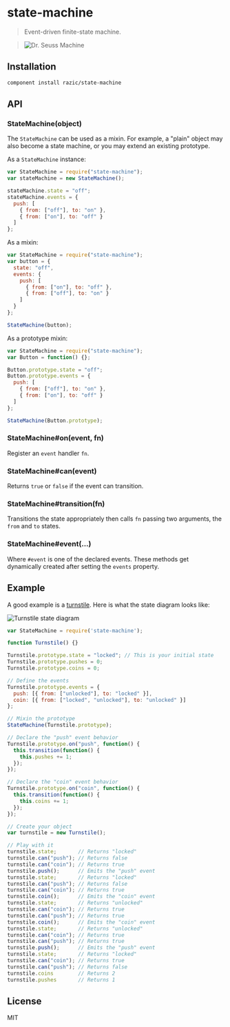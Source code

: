 # state-machine

> Event-driven finite-state machine.

> ![Dr. Seuss Machine](http://goo.gl/Nau11)

## Installation

```sh
component install razic/state-machine
```

## API

### StateMachine(object)

The `StateMachine` can be used as a mixin. For example, a "plain" object may also
become a state machine, or you may extend an existing prototype.

As a `StateMachine` instance:

```javascript
var StateMachine = require("state-machine");
var stateMachine = new StateMachine();

stateMachine.state = "off";
stateMachine.events = {
  push: [
    { from: ["off"], to: "on" },
    { from: ["on"], to: "off" }
  ]
};
```

As a mixin:

```javascript
var StateMachine = require("state-machine");
var button = {
  state: "off",
  events: {
    push: [
      { from: ["on"], to: "off" },
      { from: ["off"], to: "on" }
    ]
  }
};

StateMachine(button);
```

As a prototype mixin:

```javascript
var StateMachine = require("state-machine");
var Button = function() {};

Button.prototype.state = "off";
Button.prototype.events = {
  push: [
    { from: ["off"], to: "on" },
    { from: ["on"], to: "off" }
  ]
};

StateMachine(Button.prototype);
```

### StateMachine#on(event, fn)

Register an `event` handler `fn`.

### StateMachine#can(event)

Returns `true` or `false` if the event can transition.

### StateMachine#transition(fn)

Transitions the state appropriately then calls `fn` passing two arguments, the
`from` and `to` states.

### StateMachine#event(...)

Where `#event` is one of the declared events. These methods get dynamically
created after setting the `events` property.

## Example

A good example is a [turnstile](http://goo.gl/EfEVu). Here is what the state
diagram looks like:

![Turnstile state diagram](http://goo.gl/EEIZS)

```javascript
var StateMachine = require('state-machine');

function Turnstile() {}

Turnstile.prototype.state = "locked"; // This is your initial state
Turnstile.prototype.pushes = 0;
Turnstile.prototype.coins = 0;

// Define the events
Turnstile.prototype.events = {
  push: [{ from: ["unlocked"], to: "locked" }],
  coin: [{ from: ["locked", "unlocked"], to: "unlocked" }]
};

// Mixin the prototype
StateMachine(Turnstile.prototype);

// Declare the "push" event behavior
Turnstile.prototype.on("push", function() {
  this.transition(function() {
    this.pushes += 1;
  });
});

// Declare the "coin" event behavior
Turnstile.prototype.on("coin", function() {
  this.transition(function() {
    this.coins += 1;
  });
});

// Create your object
var turnstile = new Turnstile();

// Play with it
turnstile.state;       // Returns "locked"
turnstile.can("push"); // Returns false
turnstile.can("coin"); // Returns true
turnstile.push();      // Emits the "push" event
turnstile.state;       // Returns "locked"
turnstile.can("push"); // Returns false
turnstile.can("coin"); // Returns true
turnstile.coin();      // Emits the "coin" event
turnstile.state;       // Returns "unlocked"
turnstile.can("coin"); // Returns true
turnstile.can("push"); // Returns true
turnstile.coin();      // Emits the "coin" event
turnstile.state;       // Returns "unlocked"
turnstile.can("coin"); // Returns true
turnstile.can("push"); // Returns true
turnstile.push();      // Emits the "push" event
turnstile.state;       // Returns "locked"
turnstile.can("coin"); // Returns true
turnstile.can("push"); // Returns false
turnstile.coins        // Returns 2
turnstile.pushes       // Returns 1
```

## License

MIT
